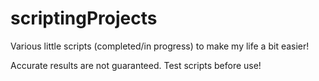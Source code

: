 scriptingProjects
=================

Various little scripts (completed/in progress) to make my life a bit easier!

Accurate results are not guaranteed. Test scripts before use!
